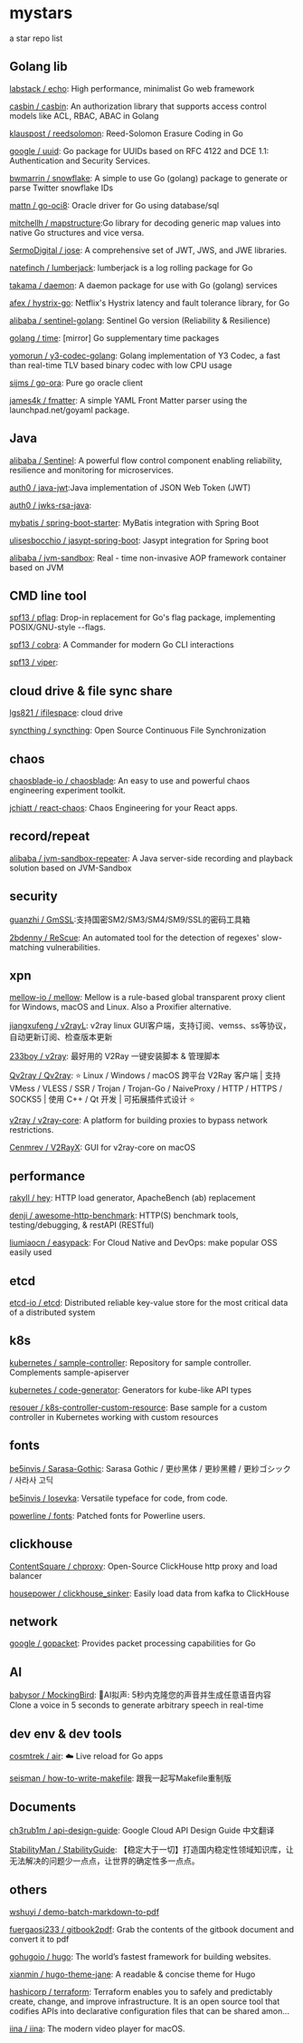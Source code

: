 # mystars #

a star repo list

## Golang lib ##

[labstack / echo](https://github.com/labstack/echo): High performance, minimalist Go web framework

[casbin / casbin](https://github.com/casbin/casbin): An authorization library that supports access control models like ACL, RBAC, ABAC in Golang

[klauspost / reedsolomon](https://github.com/klauspost/reedsolomon): Reed-Solomon Erasure Coding in Go

[google / uuid](https://github.com/google/uuid): Go package for UUIDs based on RFC 4122 and DCE 1.1: Authentication and Security Services.

[bwmarrin / snowflake](https://github.com/bwmarrin/snowflake): A simple to use Go (golang) package to generate or parse Twitter snowflake IDs

[mattn / go-oci8](https://github.com/mattn/go-oci8): Oracle driver for Go using database/sql

[mitchellh / mapstructure]():Go library for decoding generic map values into native Go structures and vice versa.

[SermoDigital / jose](): A comprehensive set of JWT, JWS, and JWE libraries.

[natefinch / lumberjack](): lumberjack is a log rolling package for Go

[takama / daemon](): A daemon package for use with Go (golang) services

[afex / hystrix-go](): Netflix's Hystrix latency and fault tolerance library, for Go

[alibaba / sentinel-golang](): Sentinel Go version (Reliability & Resilience)

[golang / time](): [mirror] Go supplementary time packages

[yomorun / y3-codec-golang](): Golang implementation of Y3 Codec, a fast than real-time TLV based binary codec with low CPU usage

[sijms / go-ora](): Pure go oracle client

[james4k / fmatter](): A simple YAML Front Matter parser using the launchpad.net/goyaml package.

## Java ##

[alibaba / Sentinel](): A powerful flow control component enabling reliability, resilience and monitoring for microservices. 

[auth0 / java-jwt]():Java implementation of JSON Web Token (JWT)

[auth0 / jwks-rsa-java](): 

[mybatis / spring-boot-starter](): MyBatis integration with Spring Boot

[ulisesbocchio / jasypt-spring-boot](): Jasypt integration for Spring boot

[alibaba / jvm-sandbox](): Real - time non-invasive AOP framework container based on JVM

## CMD line tool ##

[spf13 / pflag](https://github.com/spf13/pflag): Drop-in replacement for Go's flag package, implementing POSIX/GNU-style --flags.

[spf13 / cobra](https://github.com/spf13/cobra):  A Commander for modern Go CLI interactions

[spf13 / viper](): 

## cloud drive & file sync share ##

[lgs821 / ifilespace](https://github.com/lgs821/ifilespace): cloud drive

[syncthing / syncthing](https://github.com/syncthing/syncthing): Open Source Continuous File Synchronization

## chaos ##

[chaosblade-io / chaosblade](https://github.com/chaosblade-io/chaosblade): An easy to use and powerful chaos engineering experiment toolkit.

[jchiatt / react-chaos](): Chaos Engineering for your React apps.

## record/repeat ##

[alibaba / jvm-sandbox-repeater](): A Java server-side recording and playback solution based on JVM-Sandbox

## security ##

[guanzhi / GmSSL](https://github.com/guanzhi/GmSSL):支持国密SM2/SM3/SM4/SM9/SSL的密码工具箱

[2bdenny / ReScue](https://github.com/2bdenny/ReScue): An automated tool for the detection of regexes' slow-matching vulnerabilities.

## xpn ##

[mellow-io / mellow](https://github.com/mellow-io/mellow): Mellow is a rule-based global transparent proxy client for Windows, macOS and Linux. Also a Proxifier alternative.

[jiangxufeng / v2rayL](): v2ray linux GUI客户端，支持订阅、vemss、ss等协议，自动更新订阅、检查版本更新

[233boy / v2ray](): 最好用的 V2Ray 一键安装脚本 & 管理脚本

[Qv2ray / Qv2ray](): ⭐ Linux / Windows / macOS 跨平台 V2Ray 客户端 | 支持 VMess / VLESS / SSR / Trojan / Trojan-Go / NaiveProxy / HTTP / HTTPS / SOCKS5 | 使用 C++ / Qt 开发 | 可拓展插件式设计 ⭐

[v2ray / v2ray-core](): A platform for building proxies to bypass network restrictions.

[Cenmrev / V2RayX](): GUI for v2ray-core on macOS

## performance #

[rakyll / hey](): HTTP load generator, ApacheBench (ab) replacement

[denji / awesome-http-benchmark](): HTTP(S) benchmark tools, testing/debugging, & restAPI (RESTful)

[liumiaocn / easypack](): For Cloud Native and DevOps: make popular OSS easily used

## etcd ##

[etcd-io / etcd](): Distributed reliable key-value store for the most critical data of a distributed system

## k8s ##

[kubernetes / sample-controller](): Repository for sample controller. Complements sample-apiserver

[kubernetes / code-generator](): Generators for kube-like API types

[resouer / k8s-controller-custom-resource](): Base sample for a custom controller in Kubernetes working with custom resources

## fonts ##

[be5invis / Sarasa-Gothic](): Sarasa Gothic / 更纱黑体 / 更紗黑體 / 更紗ゴシック / 사라사 고딕

[be5invis / Iosevka](): Versatile typeface for code, from code.

[powerline / fonts](): Patched fonts for Powerline users.

## clickhouse ##

[ContentSquare / chproxy](https://github.com/ContentSquare/chproxy): Open-Source ClickHouse http proxy and load balancer

[housepower / clickhouse_sinker](https://github.com/housepower/clickhouse_sinker): Easily load data from kafka to ClickHouse

## network ##

[google / gopacket](): Provides packet processing capabilities for Go

## AI ##

[babysor / MockingBird](): 🚀AI拟声: 5秒内克隆您的声音并生成任意语音内容 Clone a voice in 5 seconds to generate arbitrary speech in real-time

## dev env & dev tools ##

[cosmtrek / air](): ☁️ Live reload for Go apps

[seisman / how-to-write-makefile](): 跟我一起写Makefile重制版

## Documents ##

[ch3rub1m / api-design-guide](https://github.com/ch3rub1m/api-design-guide): Google Cloud API Design Guide 中文翻译

[StabilityMan / StabilityGuide](): 【稳定大于一切】打造国内稳定性领域知识库，让无法解决的问题少一点点，让世界的确定性多一点点。

## others ##

[wshuyi / demo-batch-markdown-to-pdf](https://github.com/wshuyi/demo-batch-markdown-to-pdf)

[fuergaosi233 / gitbook2pdf](https://github.com/fuergaosi233/gitbook2pdf): Grab the contents of the gitbook document and convert it to pdf

[gohugoio / hugo](): The world’s fastest framework for building websites.

[xianmin / hugo-theme-jane](): A readable & concise theme for Hugo

[hashicorp / terraform](https://github.com/hashicorp/terraform): Terraform enables you to safely and predictably create, change, and improve infrastructure. It is an open source tool that codifies APIs into declarative configuration files that can be shared amon…

[iina / iina](): The modern video player for macOS.


